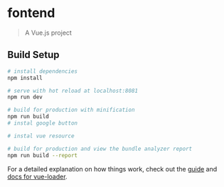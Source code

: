 # fontend

> A Vue.js project

## Build Setup

``` bash
# install dependencies
npm install

# serve with hot reload at localhost:8081
npm run dev

# build for production with minification
npm run build
# instal google button

# instal vue resource

# build for production and view the bundle analyzer report
npm run build --report
```

For a detailed explanation on how things work, check out the [guide](http://vuejs-templates.github.io/webpack/) and [docs for vue-loader](http://vuejs.github.io/vue-loader).
